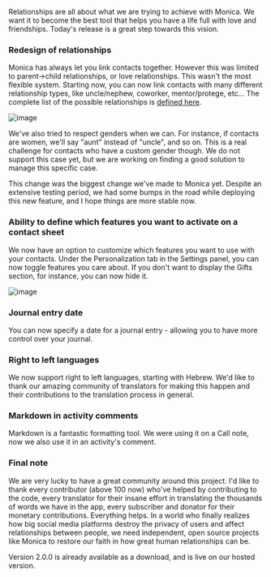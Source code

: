 Relationships are all about what we are trying to achieve with Monica. We want it to become the best tool that helps you have a life full with love and friendships. Today's release is a great step towards this vision.

### Redesign of relationships

Monica has always let you link contacts together. However this was limited to parent->child relationships, or love relationships. This wasn't the most flexible system. Starting now, you can now link contacts with many different relationship types, like uncle/nephew, coworker, mentor/protege, etc... The complete list of the possible relationships is [defined here](https://www.monicahq.com/api/relationshiptypes#all-available-relationship-types).

![image](/img/posts/2018-04-16-relationships.png)

We've also tried to respect genders when we can. For instance, if contacts are women, we'll say "aunt" instead of "uncle", and so on. This is a real challenge for contacts who have a custom gender though. We do not support this case yet, but we are working on finding a good solution to manage this specific case.

This change was the biggest change we've made to Monica yet. Despite an extensive testing period, we had some bumps in the road while deploying this new feature, and I hope things are more stable now.

### Ability to define which features you want to activate on a contact sheet

We now have an option to customize which features you want to use with your contacts. Under the Personalization tab in the Settings panel, you can now toggle features you care about. If you don't want to display the Gifts section, for instance, you can now hide it.

![image](/img/posts/2018-04-16-hide.png)

### Journal entry date

You can now specify a date for a journal entry - allowing you to have more control over your journal.

### Right to left languages

We now support right to left languages, starting with Hebrew. We'd like to thank our amazing community of translators for making this happen and their contributions to the translation process in general.

### Markdown in activity comments

Markdown is a fantastic formatting tool. We were using it on a Call note, now we also use it in an activity's comment.

### Final note

We are very lucky to have a great community around this project. I'd like to thank every contributor (above 100 now) who've helped by contributing to the code, every translator for their insane effort in translating the thousands of words we have in the app, every subscriber and donator for their monetary contributions. Everything helps. In a world who finally realizes how big social media platforms destroy the privacy of users and affect relationships between people, we need independent, open source projects like Monica to restore our faith in how great human relationships can be.

Version 2.0.0 is already available as a download, and is live on our hosted version.
